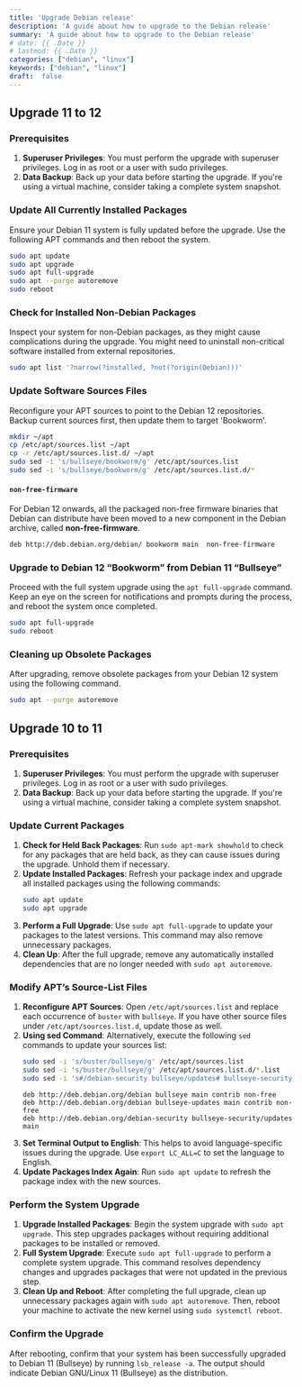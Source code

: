 ```yaml
---
title: 'Upgrade Debian release'
description: 'A guide about how to upgrade to the Debian release'
summary: 'A guide about how to upgrade to the Debian release'
# date: {{ .Date }}
# lastmod: {{ .Date }}
categories: ["debian", "linux"]
keywords: ["debian", "linux"]
draft:  false
---
```


## Upgrade 11 to 12

### Prerequisites

1. **Superuser Privileges**: You must perform the upgrade with superuser privileges. Log in as root or a user with sudo privileges.
2. **Data Backup**: Back up your data before starting the upgrade. If you're using a virtual machine, consider taking a complete system snapshot.

### Update All Currently Installed Packages

Ensure your Debian 11 system is fully updated before the upgrade. Use the following APT commands and then reboot the system.

```bash
sudo apt update
sudo apt upgrade
sudo apt full-upgrade
sudo apt --purge autoremove
sudo reboot
```

### Check for Installed Non-Debian Packages

Inspect your system for non-Debian packages, as they might cause complications during the upgrade. You might need to uninstall non-critical software installed from external repositories.

```bash
sudo apt list '?narrow(?installed, ?not(?origin(Debian)))'
```

### Update Software Sources Files

Reconfigure your APT sources to point to the Debian 12 repositories. Backup current sources first, then update them to target 'Bookworm'.

```bash
mkdir ~/apt
cp /etc/apt/sources.list ~/apt
cp -r /etc/apt/sources.list.d/ ~/apt
sudo sed -i 's/bullseye/bookworm/g' /etc/apt/sources.list
sudo sed -i 's/bullseye/bookworm/g' /etc/apt/sources.list.d/*
```


#### `non-free-firmware`

For Debian 12 onwards, all the packaged non-free firmware binaries that Debian can distribute have been moved to a new component in the Debian archive, called **non-free-firmware**.

```bash
deb http://deb.debian.org/debian/ bookworm main  non-free-firmware
```

### Upgrade to Debian 12 “Bookworm” from Debian 11 “Bullseye”

Proceed with the full system upgrade using the `apt full-upgrade` command. Keep an eye on the screen for notifications and prompts during the process, and reboot the system once completed.

```bash
sudo apt full-upgrade
sudo reboot
```

### Cleaning up Obsolete Packages

After upgrading, remove obsolete packages from your Debian 12 system using the following command.

```bash
sudo apt --purge autoremove
```

## Upgrade 10 to 11

### Prerequisites

1. **Superuser Privileges**: You must perform the upgrade with superuser privileges. Log in as root or a user with sudo privileges.
2. **Data Backup**: Back up your data before starting the upgrade. If you're using a virtual machine, consider taking a complete system snapshot.

### Update Current Packages

1. **Check for Held Back Packages**: Run `sudo apt-mark showhold` to check for any packages that are held back, as they can cause issues during the upgrade. Unhold them if necessary.
2. **Update Installed Packages**: Refresh your package index and upgrade all installed packages using the following commands:
   ```bash
   sudo apt update
   sudo apt upgrade
   ```
3. **Perform a Full Upgrade**: Use `sudo apt full-upgrade` to update your packages to the latest versions. This command may also remove unnecessary packages.
4. **Clean Up**: After the full upgrade, remove any automatically installed dependencies that are no longer needed with `sudo apt autoremove`.

### Modify APT’s Source-List Files

1. **Reconfigure APT Sources**: Open `/etc/apt/sources.list` and replace each occurrence of `buster` with `bullseye`. If you have other source files under `/etc/apt/sources.list.d`, update those as well.
2. **Using sed Command**: Alternatively, execute the following `sed` commands to update your sources list:
   ```bash
   sudo sed -i 's/buster/bullseye/g' /etc/apt/sources.list
   sudo sed -i 's/buster/bullseye/g' /etc/apt/sources.list.d/*.list
   sudo sed -i 's#/debian-security bullseye/updates# bullseye-security#g' /etc/apt/sources.list
   ```
   ```shell
   deb http://deb.debian.org/debian bullseye main contrib non-free
   deb http://deb.debian.org/debian bullseye-updates main contrib non-free
   deb http://deb.debian.org/debian-security bullseye-security/updates main
   ```
3. **Set Terminal Output to English**: This helps to avoid language-specific issues during the upgrade. Use `export LC_ALL=C` to set the language to English.
4. **Update Packages Index Again**: Run `sudo apt update` to refresh the package index with the new sources.


### Perform the System Upgrade

1. **Upgrade Installed Packages**: Begin the system upgrade with `sudo apt upgrade`. This step upgrades packages without requiring additional packages to be installed or removed.
2. **Full System Upgrade**: Execute `sudo apt full-upgrade` to perform a complete system upgrade. This command resolves dependency changes and upgrades packages that were not updated in the previous step.
3. **Clean Up and Reboot**: After completing the full upgrade, clean up unnecessary packages again with `sudo apt autoremove`. Then, reboot your machine to activate the new kernel using `sudo systemctl reboot`.

### Confirm the Upgrade

After rebooting, confirm that your system has been successfully upgraded to Debian 11 (Bullseye) by running `lsb_release -a`. The output should indicate Debian GNU/Linux 11 (Bullseye) as the distribution.